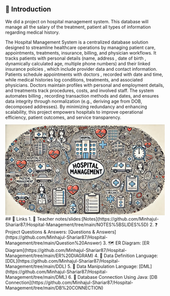 ## 📘 Introduction
We did a project on hospital management system. This database will manage all the salary of the treatment, patient all types of information regarding medical history. 

The Hospital Management System is a centralized database solution designed to streamline healthcare operations by managing patient care, appointments, treatments, insurance, billing, and physician workflows. It tracks patients with personal details (name, address , date of birth , dynamically calculated age, multiple phone numbers) and their linked insurance policies , which include provider data and contact information. Patients schedule appointments  with doctors , recorded with date and time, while medical histories  log conditions, treatments, and associated physicians. Doctors  maintain profiles with personal and employment details, and treatments track procedures, costs, and involved staff. The system automates billing , recording transaction methods and dates, and ensures data integrity through normalization (e.g., deriving age from DOB, decomposed addresses). By minimizing redundancy and enhancing scalability, this project empowers hospitals to improve operational efficiency, patient outcomes, and service transparency. 

<img src="hm.jpeg">
## 🔗 Links 
1. 📄 Teacher notes/slides:[Notes](https://github.com/Minhajul-Shariar87/Hospital-Management/tree/main/NOTES%5BSLIDES%5D)
2. ❓ Project Questions & Answers: [Questions & Answers](https://github.com/Minhajul-Shariar87/Hospital-Management/tree/main/Question%20Answer)
3. 🗺️ ER Diagram: [ER Diagram](https://github.com/Minhajul-Shariar87/Hospital-Management/tree/main/ER%20DIAGRAM)
4. 📜 Data Definition Language: [DDL](https://github.com/Minhajul-Shariar87/Hospital-Management/tree/main/DDL)
5. 📝 Data Manipulation Language: [DML](https://github.com/Minhajul-Shariar87/Hospital-Management/tree/main/DML)
6. 🔌 Database Connection Using Java: [DB Connection](https://github.com/Minhajul-Shariar87/Hospital-Management/tree/main/DB%20CONNECTION)
